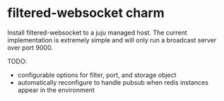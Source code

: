filtered-websocket charm
=======================

Install filtered-websocket to a juju managed host.  The current implementation is extremely simple and will only run a broadcast server over port 9000.

TODO:
  - configurable options for filter, port, and storage object
  - automatically reconfigure to handle pubsub when redis instances appear in the environment
